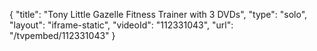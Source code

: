 {
    "title": "Tony Little Gazelle Fitness Trainer with 3 DVDs",
    "type": "solo",
    "layout": "iframe-static",
    "videoId": "112331043",
    "url": "\/tvpembed\/112331043"
}